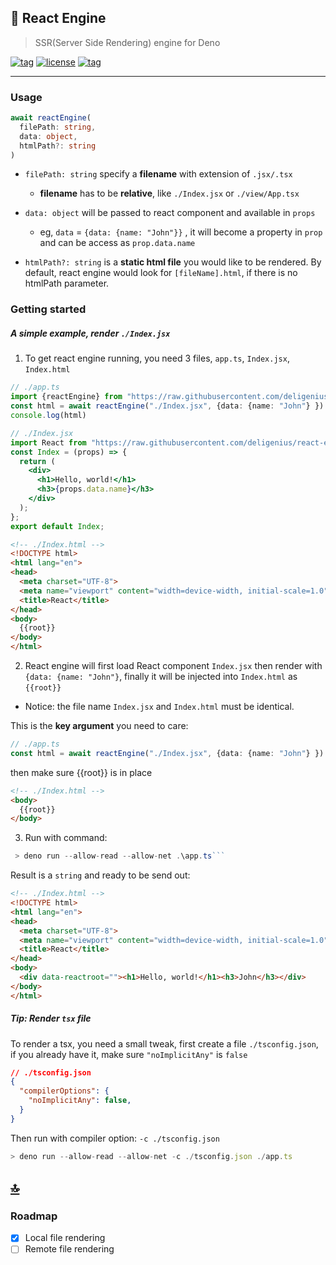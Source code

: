 ﻿## 🌌 React Engine

> SSR(Server Side Rendering) engine for Deno

[![tag](https://img.shields.io/github/tag/deligenius/react-engine.svg)](https://github.com/deligenius/react-engine)
[![license](https://img.shields.io/github/license/deligenius/react-engine.svg)](https://github.com/deligenius/react-engine)
[![tag](https://img.shields.io/badge/deno-v1.0.2-green.svg)](https://github.com/denoland/deno)

---

### Usage

```ts
await reactEngine(
  filePath: string,
  data: object,
  htmlPath?: string
)
```
- ```filePath: string``` specify a **filename** with extension of ```.jsx/.tsx```
  - **filename** has to be **relative**, like ```./Index.jsx``` or ```./view/App.tsx```

- ```data: object``` will be passed to react component and available in ```props```
  - eg, ```data``` = ```{data: {name: "John"}}``` , it will become a property in ```prop``` and can be access as ```prop.data.name```

- ```htmlPath?: string``` is a **static html file** you would like to be rendered. By default, react engine would look for ```[fileName].html```, if there is no htmlPath parameter.

### Getting started

##### A simple example, render ```./Index.jsx```
  1. To get react engine running, you need 3 files, ```app.ts```, ```Index.jsx```, ```Index.html```
```ts
// ./app.ts
import {reactEngine} from "https://raw.githubusercontent.com/deligenius/react-engine/master/mod.ts"
const html = await reactEngine("./Index.jsx", {data: {name: "John"} })
console.log(html)
```

```jsx
// ./Index.jsx
import React from "https://raw.githubusercontent.com/deligenius/react-engine/master/react.ts"
const Index = (props) => {
  return (
    <div>
      <h1>Hello, world!</h1>
      <h3>{props.data.name}</h3>
    </div>
  );
};
export default Index;
```
```html
<!-- ./Index.html -->
<!DOCTYPE html>
<html lang="en">
<head>
  <meta charset="UTF-8">
  <meta name="viewport" content="width=device-width, initial-scale=1.0">
  <title>React</title>
</head>
<body>
  {{root}}
</body>
</html>
```

 2.  React engine will first load React component ```Index.jsx``` then render with ```{data: {name: "John"}```, finally it will be injected into ```Index.html``` as ```{{root}}```

 - Notice: the file name ```Index.jsx``` and ```Index.html``` must be identical.

This is the **key argument** you need to care: 
```ts
// ./app.ts
const html = await reactEngine("./Index.jsx", {data: {name: "John"} })
```
then make sure {{root}} is in place
```html
<!-- ./Index.html -->
<body>
  {{root}}
</body>
```
 
 3. Run with command:
```ts
 > deno run --allow-read --allow-net .\app.ts```
```
  Result is a ```string``` and ready to be send out:
```html
<!-- ./Index.html -->
<!DOCTYPE html>
<html lang="en">
<head>
  <meta charset="UTF-8">
  <meta name="viewport" content="width=device-width, initial-scale=1.0">
  <title>React</title>
</head>
<body>
  <div data-reactroot=""><h1>Hello, world!</h1><h3>John</h3></div>
</body>
</html>
```

##### Tip: Render ```tsx``` file

To render a tsx, you need a small tweak, first create a file ```./tsconfig.json```, if you already have it, make sure ```"noImplicitAny"``` is ```false```
```json
// ./tsconfig.json
{
  "compilerOptions": {
    "noImplicitAny": false,
  }
}
```

Then run with compiler option: ```-c ./tsconfig.json```
```ts
> deno run --allow-read --allow-net -c ./tsconfig.json ./app.ts
```


## [🔝](#usage)


### Roadmap

- [x] Local file rendering
- [ ] Remote file rendering
